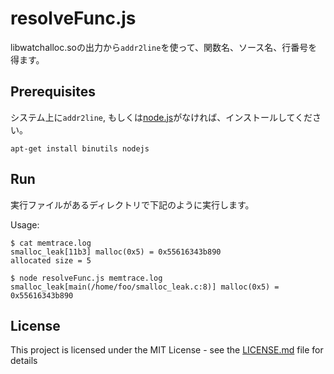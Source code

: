# resolveFunc.js

libwatchalloc.soの出力から`addr2line`を使って、関数名、ソース名、行番号を得ます。

## Prerequisites

システム上に`addr2line`, もしくは[node.js](https://nodejs.org/ja/)がなければ、インストールしてください。

```
apt-get install binutils nodejs
```

## Run

実行ファイルがあるディレクトリで下記のように実行します。

Usage:

```
$ cat memtrace.log
smalloc_leak[11b3] malloc(0x5) = 0x55616343b890
allocated size = 5

$ node resolveFunc.js memtrace.log
smalloc_leak[main(/home/foo/smalloc_leak.c:8)] malloc(0x5) = 0x55616343b890
```

## License

This project is licensed under the MIT License - see the [LICENSE.md](../../LICENSE) file for details
